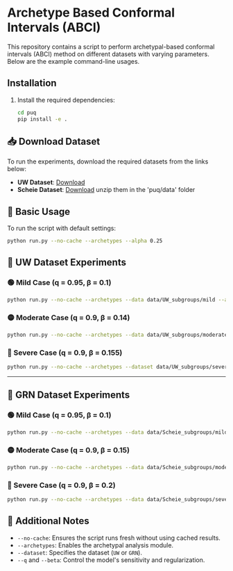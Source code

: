 # Archetype Based Conformal Intervals (ABCI)

This repository contains a script to perform archetypal-based conformal intervals (ABCI) method on different datasets with varying parameters. Below are the example command-line usages.

## Installation

1. Install the required dependencies:

   ```bash
   cd puq
   pip install -e .
   ```
   
## 📥 Download Dataset
To run the experiments, download the required datasets from the links below:
- **UW Dataset**: [Download](https://drive.google.com/file/d/1r12w4RsmaJEC_9mr2J5cCX9ZIXyMgWaY/view?usp=drive_link)
- **Scheie Dataset**: [Download](https://drive.google.com/file/d/1iJEmjEcdKetcpEbK0JM0E9q0n9M98tyU/view?usp=drive_link)
unzip them in the 'puq/data' folder

## 💌 Basic Usage
To run the script with default settings:
```sh
python run.py --no-cache --archetypes --alpha 0.25 
```

## 🏥 UW Dataset Experiments

### 🟢 Mild Case (q = 0.95, β = 0.1)
```sh
python run.py --no-cache --archetypes --data data/UW_subgroups/mild --alpha 0.25 --q 0.95 --beta 0.1 
```

### 🟡 Moderate Case (q = 0.9, β = 0.14)
```sh
python run.py --no-cache --archetypes --data data/UW_subgroups/moderate --alpha 0.25 --q 0.9 --beta 0.14
```

### 🔴 Severe Case (q = 0.9, β = 0.155)
```sh
python run.py --no-cache --archetypes --dataset data/UW_subgroups/severe --alpha 0.25 --q 0.9 --beta 0.155
```

---

## 🧠 GRN Dataset Experiments

### 🟢 Mild Case (q = 0.95, β = 0.1)
```sh
python run.py --no-cache --archetypes --data data/Scheie_subgroups/mild --alpha 0.25 --q 0.95 --beta 0.1
```

### 🟡 Moderate Case (q = 0.9, β = 0.15)
```sh
python run.py --no-cache --archetypes --data data/Scheie_subgroups/moderate --alpha 0.25 --q 0.9 --beta 0.15
```

### 🔴 Severe Case (q = 0.9, β = 0.2)
```sh
python run.py --no-cache --archetypes --data data/Scheie_subgroups/severe --alpha 0.25 --q 0.9 --beta 0.2
```

## 🚀 Additional Notes
- `--no-cache`: Ensures the script runs fresh without using cached results.
- `--archetypes`: Enables the archetypal analysis module.
- `--dataset`: Specifies the dataset (`UW` or `GRN`).
- `--q` and `--beta`: Control the model's sensitivity and regularization.

